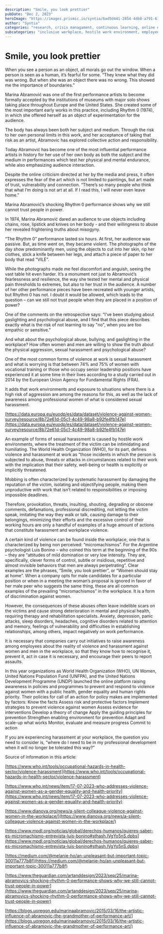 ```yaml
---
description: "Smile, you look prettier"
pubDate: "Dec 2, 2023"
heroImage: "https://images.prismic.io/syntia/6ad5d441-2854-4db8-a791-6199acc34df0_695692_1693392958107_2.jpg?auto=compress,format"
author: "Syntia"
categories: "research, crisis managament, continuous learning, online education"
subcategories: "inclusive workplace, hostile work environment, employee rights, leadership development, career path"
---
```


# Smile, you look prettier

When you see a person as an object, all morals go out the window. When a person
is seen as a human, it’s fearful for some. “They knew what they did was wrong.
But when she was an object there was no wrong. This showed me the importance of
boundaries.”

Marina Abramović was one of the first performance artists to become formally
accepted by the institutions of museums with major solo shows taking place
throughout Europe and the United States. She created some of the most important
early works in this practice, including Rhythm 0 (1974), in which she offered
herself as an object of experimentation for the audience.

The body has always been both her subject and medium. Through the risk to her
own personal limits in this work, and her acceptance of taking that risk as an
artist, Abramovic has explored collective action and responsibility.

Today Abramović has become one of the most influential performance artists in
history for her use of her own body as both the subject and the medium in
performances which test her physical and mental endurance, while also
emphasizing audience interaction.

Despite the online criticism directed at her by the media and press, it often
expresses the fear of the art which is not limited to paintings, but art made of
trust, vulnerability and connection. “There’s so many people who think that what
I’m doing is not art at all. If I read this, I will never even leave home.”

Marina Abramović’s shocking Rhythm 0 performance shows why we still cannot trust
people in power.

In 1974, Marina Abramović dared an audience to use objects including chains,
rose, lipstick and knives on her body - and their willingness to abuse her
revealed frightening truths about misogyny.

“The Rhythm 0” performance lasted six hours. At first, her audience was passive.
But, as time went on, they became violent. The photographs of the day show
predominantly men, using the objects to cut into her skin, rip her clothes,
stick a knife between her legs, and attach a piece of paper to her body that
read “VILE”.

While the photographs made me feel discomfort and anguish, seeing the vast table
hit even harder. It’s a monument not just to Abramović’s fearlessness and
resilience, the way she tested her mental and physical pain thresholds to
extremes, but also to her trust in the audience. A number of her other
performance pieces have been recreated with younger artists, but Rhythm 0 has
not. I doubt it would be allowed, which leads to the question – can we still not
trust people when they are placed in a position of power?

One of the comments on the retrospective says: “I've been studying about
gaslighting and psychological abuse, and I find that this piece describes
exactly what is the risk of not learning to say "no", when you are too empathic
or sensitive.”

And what about the psychological abuse, bullying, and gaslighting in the
workplace? How often women and men are willing to show the truth about the
physical aggression, sexual harassment and psychological abuse?

One of the most common forms of violence at work is sexual harassment and what
is worrying is that between 74% and 75% of women with vocational training or
those who occupy senior leadership positions have experienced it at some time in
their lives according to a study carried out in 2014 by the European Union
Agency for Fundamental Rights (FRA).

It adds that work environments and exposure to situations where there is a high
risk of aggression are among the reasons for this, as well as the lack of
awareness among professional women of what is considered sexual harassment.

[https://data.europa.eu/euodp/es/data/dataset/violence-against-women-survey/resource/8b72e61d-05c1-4c49-98a8-b92fe4fb147e](https://data.europa.eu/euodp/es/data/dataset/violence-against-women-survey/resource/8b72e61d-05c1-4c49-98a8-b92fe4fb147e)

An example of forms of sexual harassment is caused by hostile work environments,
where the treatment of the victim can be intimidating and humiliating. The World
Health Organization (WHO), for its part, defines violence and harassment at work
as “those incidents in which the person is subjected to abuse, threats or
attacks in circumstances related to their work with the implication that their
safety, well-being or health is explicitly or implicitly threatened.

Mobbing is often characterized by systematic harassment by damaging the
reputation of the victim, isolating and objectifying people, making them
unproductive with work that isn’t related to responsibilities or imposing
impossible deadlines.

Therefore, provokation, threats, insulting, shouting, degrading or obscene
comments, defamations, professional discrediting, not letting the victim speak,
imitating the way they walk or talk, causing damage to their belongings,
minimizing their efforts and the excessive control of their working hours are
only a handful of examples of a huge amount of actions that constitute
harassment and workplace violence.

A certain kind of violence can be found inside the workplace, one that is
characterized by being non perceived: “micromachismos”. For the Argentine
psychologist Luis Bonino – who coined this term at the beginning of the 90s –
they are “attitudes of mild domination or very low intensity. They are,
specifically, clever forms of control, subtle or insidious, repetitive and
almost invisible behaviors that men are always perpetrating”. Clear examples are
the phrases, “Smile, you look prettier”, or “Women should stay at home”. When a
company opts for male candidates for a particular position or when in a meeting
the woman’s proposal is ignored in favor of her male peer who suggests the same
thing, these are all common examples of the prevailing “micromachismos” in the
workplace. It is a form of discrimination against women.

However, the consequences of these abuses often leave indelible scars on the
victims and cause strong deterioration in mental and physical health, requiring
therapy and rehabilitation specialists. Anxiety, depression, panic attacks,
sleep disorders, headaches, cognitive disorders related to attention and memory,
feelings of vulnerability and difficulties in establishing relationships, among
others, impact negatively on work performance.

It is necessary that companies carry out initiatives to raise awareness among
employees about the reality of violence and harassment against women and men in
the workplace, so that they know how to recognise it, prevent it, act in case it
is necessary, and encourage their peers to report assaults.

In this year organizations as World Health Organization (WHO), UN Women, United
Nations Population Fund (UNFPA), and the United Nations Development Programme
(UNDP) launched the online platform raising awareness in policies and programmes
to prevent and respond to violence against women with a public health, gender
equality and human rights priority. Their policies for call of an action for
policy makes are implemented by factors: Know the facts Assess risk and
protective factors Implement strategies to prevent violence against women Assess
evidence for interventions Develop a theory of change Apply the guiding
principles for prevention Strengthen enabling environment for prevention Adapt
and scale-up what works Monitor, evaluate and measure progress Commit to action

If you are experiencing harassment at your workplace, the question you need to
consider is, “where do I need to be in my professional development when it will
no longer be tolerated this way?”

Source of information in this article:

[https://www.who.int/tools/occupational-hazards-in-health-sector/violence-harassment](https://www.who.int/tools/occupational-hazards-in-health-sector/violence-harassment)

[https://www.who.int/news/item/17-07-2023-who-addresses-violence-against-women-as-a-gender-equality-and-health-priority](https://www.who.int/news/item/17-07-2023-who-addresses-violence-against-women-as-a-gender-equality-and-health-priority)

[https://www.dianova.org/news/a-silent-colleague-violence-against-women-in-the-workplace/](https://www.dianova.org/news/a-silent-colleague-violence-against-women-in-the-workplace/)

[https://www.mpdl.org/noticias/global/derechos-humanos/quieres-saber-es-micromachismo-entrevista-luis-bonino#sthash.lVgYo5nS.dpbs](https://www.mpdl.org/noticias/global/derechos-humanos/quieres-saber-es-micromachismo-entrevista-luis-bonino#sthash.lVgYo5nS.dpbs)

[https://medium.com/@melanie-ho/an-unpleasant-but-important-topic-30011a777b8f](https://medium.com/@melanie-ho/an-unpleasant-but-important-topic-30011a777b8f)

[https://www.theguardian.com/artanddesign/2023/sep/25/marina-abramovics-shocking-rhythm-0-performance-shows-why-we-still-cannot-trust-people-in-power](https://www.theguardian.com/artanddesign/2023/sep/25/marina-abramovics-shocking-rhythm-0-performance-shows-why-we-still-cannot-trust-people-in-power)

[https://blogs.uoregon.edu/marinaabramovic/2015/03/16/the-artistic-influence-of-abramovic-the-grandmother-of-performance-art/](https://blogs.uoregon.edu/marinaabramovic/2015/03/16/the-artistic-influence-of-abramovic-the-grandmother-of-performance-art/)
